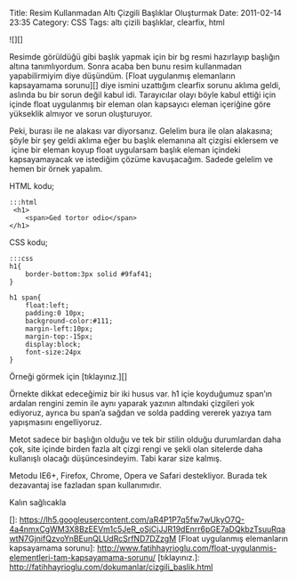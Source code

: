 Title: Resim Kullanmadan Altı Çizgili Başlıklar Oluşturmak
Date: 2011-02-14 23:35
Category: CSS
Tags: altı çizili başlıklar, clearfix, html

![][]

Resimde görüldüğü gibi başlık yapmak için bir bg resmi hazırlayıp
başlığın altına tanımlıyordum. Sonra acaba ben bunu resim kullanmadan
yapabilirmiyim diye düşündüm. [Float uygulanmış elemanların kapsayamama sorunu][] diye ismini uzattığım clearfix sorunu aklıma geldi, aslında bu
bir sorun değil kabul idi. Tarayıcılar olayı böyle kabul ettiği için
içinde float uygulanmış bir eleman olan kapsayıcı eleman içeriğine göre
yükseklik almıyor ve sorun oluşturuyor.

Peki, burası ile ne alakası var diyorsanız. Gelelim bura ile olan
alakasına; şöyle bir şey geldi aklıma eğer bu başlık elemanına alt
çizgisi eklersem ve  içine bir eleman koyup float uygularsam başlık
eleman içindeki kapsayamayacak ve istediğim çözüme kavuşacağım. Sadede
gelelim ve hemen bir örnek yapalım.

HTML kodu;

	:::html
	 <h1>
		<span>Ged tortor odio</span>
	</h1> 

CSS kodu;

	:::css
	h1{
		border-bottom:3px solid #9faf41;
	}
	
	h1 span{
		float:left;
		padding:0 10px; 
		background-color:#111; 
		margin-left:10px;
		margin-top:-15px; 
		display:block; 
		font-size:24px
	} 

Örneği görmek için [tıklayınız.][]

Örnekte dikkat edeceğimiz bir iki husus var. h1 içie koyduğumuz span’ın
ardalan rengini zemin ile aynı yaparak yazının altındaki çizgileri yok
ediyoruz, ayrıca bu span’a sağdan ve solda padding vererek yazıya tam
yapışmasını engelliyoruz.

Metot sadece bir başlığın olduğu ve tek bir stilin olduğu durumlardan
daha çok, site içinde birden fazla alt çizgi rengi ve şekli olan
sitelerde daha kullanışlı olacağı düşüncesindeyim. Tabi karar size
kalmış.

Metodu IE6+, Firefox, Chrome, Opera ve Safari destekliyor. Burada tek
dezavantaj ise fazladan span kullanımıdır.

Kalın sağlıcakla

  []: https://lh5.googleusercontent.com/aR4P1P7q5fw7wUkyO7Q-4a4nmxCgWM3X8BzEEVm1c5JeR_oSjCjJJR19dEnrr6pGE7aDQkbzTsuuRqawtN7GjnifQzvoYnBEunQLUdRcSrfND7DZzgM
  [Float uygulanmış elemanların kapsayamama sorunu]: http://www.fatihhayrioglu.com/float-uygulanmis-elementleri-tam-kapsayamama-sorunu/
  [tıklayınız.]: http://fatihhayrioglu.com/dokumanlar/cizgili_baslik.html
